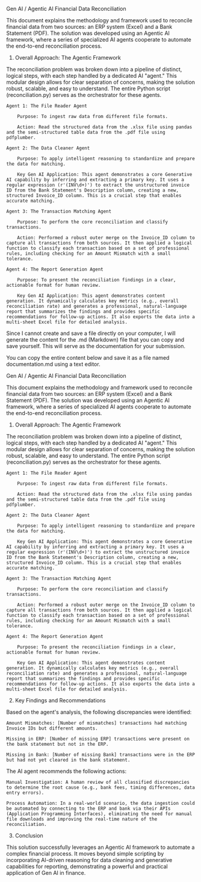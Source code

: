 
Gen AI / Agentic AI Financial Data Reconciliation

This document explains the methodology and framework used to reconcile financial data from two sources: an ERP system (Excel) and a Bank Statement (PDF). The solution was developed using an Agentic AI framework, where a series of specialized AI agents cooperate to automate the end-to-end reconciliation process.

1. Overall Approach: The Agentic Framework

The reconciliation problem was broken down into a pipeline of distinct, logical steps, with each step handled by a dedicated AI "agent." This modular design allows for clear separation of concerns, making the solution robust, scalable, and easy to understand. The entire Python script (reconciliation.py) serves as the orchestrator for these agents.

    Agent 1: The File Reader Agent

        Purpose: To ingest raw data from different file formats.

        Action: Read the structured data from the .xlsx file using pandas and the semi-structured table data from the .pdf file using pdfplumber.

    Agent 2: The Data Cleaner Agent

        Purpose: To apply intelligent reasoning to standardize and prepare the data for matching.

        Key Gen AI Application: This agent demonstrates a core Generative AI capability by inferring and extracting a primary key. It uses a regular expression (r'(INV\d+)') to extract the unstructured invoice ID from the Bank Statement's Description column, creating a new, structured Invoice_ID column. This is a crucial step that enables accurate matching.

    Agent 3: The Transaction Matching Agent

        Purpose: To perform the core reconciliation and classify transactions.

        Action: Performed a robust outer merge on the Invoice_ID column to capture all transactions from both sources. It then applied a logical function to classify each transaction based on a set of professional rules, including checking for an Amount Mismatch with a small tolerance.

    Agent 4: The Report Generation Agent

        Purpose: To present the reconciliation findings in a clear, actionable format for human review.

        Key Gen AI Application: This agent demonstrates content generation. It dynamically calculates key metrics (e.g., overall reconciliation rate) and generates a professional, natural-language report that summarizes the findings and provides specific recommendations for follow-up actions. It also exports the data into a multi-sheet Excel file for detailed analysis.


Since I cannot create and save a file directly on your computer, I will generate the content for the .md (Markdown) file that you can copy and save yourself. This will serve as the documentation for your submission.

You can copy the entire content below and save it as a file named documentation.md using a text editor.

Gen AI / Agentic AI Financial Data Reconciliation

This document explains the methodology and framework used to reconcile financial data from two sources: an ERP system (Excel) and a Bank Statement (PDF). The solution was developed using an Agentic AI framework, where a series of specialized AI agents cooperate to automate the end-to-end reconciliation process.

1. Overall Approach: The Agentic Framework

The reconciliation problem was broken down into a pipeline of distinct, logical steps, with each step handled by a dedicated AI "agent." This modular design allows for clear separation of concerns, making the solution robust, scalable, and easy to understand. The entire Python script (reconciliation.py) serves as the orchestrator for these agents.

    Agent 1: The File Reader Agent

        Purpose: To ingest raw data from different file formats.

        Action: Read the structured data from the .xlsx file using pandas and the semi-structured table data from the .pdf file using pdfplumber.

    Agent 2: The Data Cleaner Agent

        Purpose: To apply intelligent reasoning to standardize and prepare the data for matching.

        Key Gen AI Application: This agent demonstrates a core Generative AI capability by inferring and extracting a primary key. It uses a regular expression (r'(INV\d+)') to extract the unstructured invoice ID from the Bank Statement's Description column, creating a new, structured Invoice_ID column. This is a crucial step that enables accurate matching.

    Agent 3: The Transaction Matching Agent

        Purpose: To perform the core reconciliation and classify transactions.

        Action: Performed a robust outer merge on the Invoice_ID column to capture all transactions from both sources. It then applied a logical function to classify each transaction based on a set of professional rules, including checking for an Amount Mismatch with a small tolerance.

    Agent 4: The Report Generation Agent

        Purpose: To present the reconciliation findings in a clear, actionable format for human review.

        Key Gen AI Application: This agent demonstrates content generation. It dynamically calculates key metrics (e.g., overall reconciliation rate) and generates a professional, natural-language report that summarizes the findings and provides specific recommendations for follow-up actions. It also exports the data into a multi-sheet Excel file for detailed analysis.

2. Key Findings and Recommendations

Based on the agent's analysis, the following discrepancies were identified:

    Amount Mismatches: [Number of mismatches] transactions had matching Invoice IDs but different amounts.

    Missing in ERP: [Number of missing ERP] transactions were present on the bank statement but not in the ERP.

    Missing in Bank: [Number of missing Bank] transactions were in the ERP but had not yet cleared in the bank statement.

The AI agent recommends the following actions:

    Manual Investigation: A human review of all classified discrepancies to determine the root cause (e.g., bank fees, timing differences, data entry errors).

    Process Automation: In a real-world scenario, the data ingestion could be automated by connecting to the ERP and bank via their APIs (Application Programming Interfaces), eliminating the need for manual file downloads and improving the real-time nature of the reconciliation.
3. Conclusion

This solution successfully leverages an Agentic AI framework to automate a complex financial process. It moves beyond simple scripting by incorporating AI-driven reasoning for data cleaning and generative capabilities for reporting, demonstrating a powerful and practical application of Gen AI in finance.
